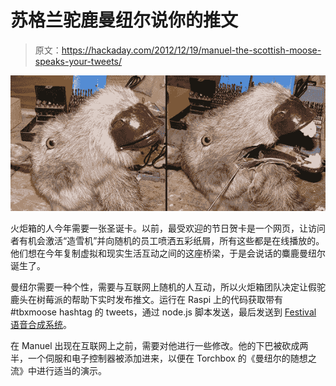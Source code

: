 # 苏格兰驼鹿曼纽尔说你的推文

> 原文：<https://hackaday.com/2012/12/19/manuel-the-scottish-moose-speaks-your-tweets/>

![tod1](img/339bfc8e09b934f57619ae216ddb76ee.png)

火炬箱的人今年需要一张圣诞卡。以前，最受欢迎的节日贺卡是一个网页，让访问者有机会激活“造雪机”并向随机的员工喷洒五彩纸屑，所有这些都是在线播放的。他们想在今年复制虚拟和现实生活互动之间的这座桥梁，于是会说话的麋鹿曼纽尔诞生了。

曼纽尔需要一种个性，需要与互联网上随机的人互动，所以火炬箱团队决定让假驼鹿头在树莓派的帮助下实时发布推文。运行在 Raspi 上的代码获取带有#tbxmoose hashtag 的 tweets，通过 node.js 脚本发送，最后发送到 [Festival 语音合成系统](http://www.cstr.ed.ac.uk/projects/festival/)。

在 Manuel 出现在互联网上之前，需要对他进行一些修改。他的下巴被砍成两半，一个伺服和电子控制器被添加进来，以便在 Torchbox 的《曼纽尔的随想之流》中进行适当的演示。